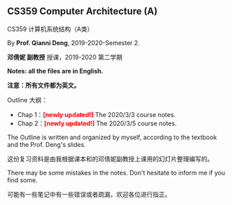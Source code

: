 ## CS359 Computer Architecture (A)

CS359 计算机系统结构（A类）

By **Prof. Qianni Deng**, 2019-2020-Semester 2.

**邓倩妮 副教授** 授课，2019-2020 第二学期

**Notes: all the files are in English.**

**注意：所有文件都为英文。** 

Outline 大纲：

- Chap 1：<font color=red>**[newly updated!]**</font> The 2020/3/3 course notes.
- Chap 2：<font color=red>**[newly updated!]**</font> The 2020/3/5 course notes.

The Outline is written and organized by myself, according to the textbook and the Prof. Deng's slides.

这份复习资料是由我根据课本和的邓倩妮副教授上课用的幻灯片整理编写的。

There may be some mistakes in the notes. Don't hesitate to inform me if you find some.

可能有一些笔记中有一些错误或者疏漏，欢迎各位进行指正。

